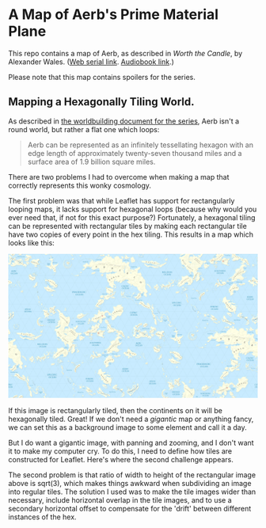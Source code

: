# A Map of Aerb's Prime Material Plane

This repo contains a map of Aerb, as described in *Worth the Candle*, by Alexander Wales. 
([Web serial link](https://www.royalroad.com/fiction/25137/worth-the-candle). [Audiobook link](https://www.amazon.com/Worth-Candle-Through-Adversity-Book/dp/B09QH9NW9V/).)

Please note that this map contains spoilers for the series.

## Mapping a Hexagonally Tiling World.

As described in [the worldbuilding document for the series](https://archiveofourown.org/works/20629112/chapters/48985139), Aerb isn't a round world, but rather a flat one which loops:

> Aerb can be represented as an infinitely tessellating hexagon with an edge length of approximately twenty-seven thousand miles and a surface area of 1.9 billion square miles. 

There are two problems I had to overcome when making a map that correctly represents this wonky cosmology.

The first problem was that while Leaflet has support for rectangularly looping maps, it lacks support for hexagonal loops 
(because why would you ever need that, if not for this exact purpose?)
Fortunately, a hexagonal tiling can be represented with rectangular tiles by making each rectangular tile have two copies of every point in the hex tiling.
This results in a map which looks like this:

![Map of Aerb made rectangular with duplication techniques.](./aerbimg/AerbTileSmall.webp)

If this image is rectangularly tiled, then the continents on it will be hexagonally tiled. Great!
If we don't need a *gigantic* map or anything fancy, we can set this as a background image to some element and call it a day.

But I do want a gigantic image, with panning and zooming,
and I don't want it to make my computer cry. 
To do this, I need to define how tiles are constructed for Leaflet. 
Here's where the second challenge appears.

The second problem is that ratio of width to height of the rectangular image above is sqrt(3), which makes things awkward when subdividing an image into regular tiles.
The solution I used was to make the tile images wider than necessary, include horizontal overlap in the tile images, 
and to use a secondary horizontal offset to compensate for the 'drift' between different instances of the hex.





